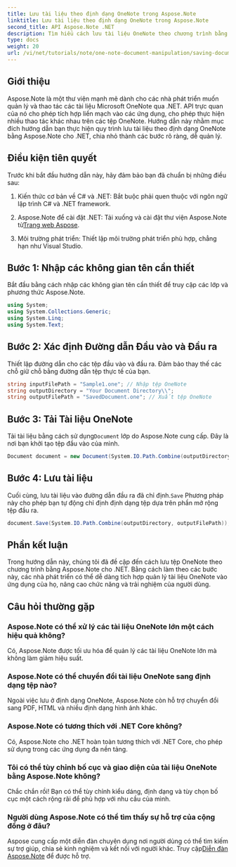 ```yaml
---
title: Lưu tài liệu theo định dạng OneNote trong Aspose.Note
linktitle: Lưu tài liệu theo định dạng OneNote trong Aspose.Note
second_title: API Aspose.Note .NET
description: Tìm hiểu cách lưu tài liệu OneNote theo chương trình bằng Aspose.Note cho .NET trong hướng dẫn toàn diện này. Khám phá hướng dẫn từng bước hướng dẫn bạn thực hiện toàn bộ quy trình—từ tải các tệp OneNote hiện có đến lưu chúng ở định dạng mong muốn.
type: docs
weight: 20
url: /vi/net/tutorials/note/one-note-document-manipulation/saving-document-to-one-note-format/
---
```

## Giới thiệu

Aspose.Note là một thư viện mạnh mẽ dành cho các nhà phát triển muốn quản lý và thao tác các tài liệu Microsoft OneNote qua .NET. API trực quan của nó cho phép tích hợp liền mạch vào các ứng dụng, cho phép thực hiện nhiều thao tác khác nhau trên các tệp OneNote. Hướng dẫn này nhằm mục đích hướng dẫn bạn thực hiện quy trình lưu tài liệu theo định dạng OneNote bằng Aspose.Note cho .NET, chia nhỏ thành các bước rõ ràng, dễ quản lý.

## Điều kiện tiên quyết

Trước khi bắt đầu hướng dẫn này, hãy đảm bảo bạn đã chuẩn bị những điều sau:

1. Kiến thức cơ bản về C# và .NET: Bắt buộc phải quen thuộc với ngôn ngữ lập trình C# và .NET framework.
   
2.  Aspose.Note để cài đặt .NET: Tải xuống và cài đặt thư viện Aspose.Note từ[Trang web Aspose](https://releases.aspose.com/note/net/).

3. Môi trường phát triển: Thiết lập môi trường phát triển phù hợp, chẳng hạn như Visual Studio.

## Bước 1: Nhập các không gian tên cần thiết

Bắt đầu bằng cách nhập các không gian tên cần thiết để truy cập các lớp và phương thức Aspose.Note.

```csharp
using System;
using System.Collections.Generic;
using System.Linq;
using System.Text;
```

## Bước 2: Xác định Đường dẫn Đầu vào và Đầu ra

Thiết lập đường dẫn cho các tệp đầu vào và đầu ra. Đảm bảo thay thế các chỗ giữ chỗ bằng đường dẫn tệp thực tế của bạn.

```csharp
string inputFilePath = "Sample1.one"; // Nhập tệp OneNote
string outputDirectory = "Your Document Directory\\";
string outputFilePath = "SavedDocument.one"; // Xuất tệp OneNote
```

## Bước 3: Tải Tài liệu OneNote

 Tải tài liệu bằng cách sử dụng`Document` lớp do Aspose.Note cung cấp. Đây là nơi bạn khởi tạo tệp đầu vào của mình.

```csharp
Document document = new Document(System.IO.Path.Combine(outputDirectory, inputFilePath));
```

## Bước 4: Lưu tài liệu

 Cuối cùng, lưu tài liệu vào đường dẫn đầu ra đã chỉ định.`Save` Phương pháp này cho phép bạn tự động chỉ định định dạng tệp dựa trên phần mở rộng tệp đầu ra.

```csharp
document.Save(System.IO.Path.Combine(outputDirectory, outputFilePath));
```

## Phần kết luận

Trong hướng dẫn này, chúng tôi đã đề cập đến cách lưu tệp OneNote theo chương trình bằng Aspose.Note cho .NET. Bằng cách làm theo các bước này, các nhà phát triển có thể dễ dàng tích hợp quản lý tài liệu OneNote vào ứng dụng của họ, nâng cao chức năng và trải nghiệm của người dùng.

## Câu hỏi thường gặp

### Aspose.Note có thể xử lý các tài liệu OneNote lớn một cách hiệu quả không?

Có, Aspose.Note được tối ưu hóa để quản lý các tài liệu OneNote lớn mà không làm giảm hiệu suất.

### Aspose.Note có thể chuyển đổi tài liệu OneNote sang định dạng tệp nào?

Ngoài việc lưu ở định dạng OneNote, Aspose.Note còn hỗ trợ chuyển đổi sang PDF, HTML và nhiều định dạng hình ảnh khác.

### Aspose.Note có tương thích với .NET Core không?

Có, Aspose.Note cho .NET hoàn toàn tương thích với .NET Core, cho phép sử dụng trong các ứng dụng đa nền tảng.

### Tôi có thể tùy chỉnh bố cục và giao diện của tài liệu OneNote bằng Aspose.Note không?

Chắc chắn rồi! Bạn có thể tùy chỉnh kiểu dáng, định dạng và tùy chọn bố cục một cách rộng rãi để phù hợp với nhu cầu của mình.

### Người dùng Aspose.Note có thể tìm thấy sự hỗ trợ của cộng đồng ở đâu?

 Aspose cung cấp một diễn đàn chuyên dụng nơi người dùng có thể tìm kiếm sự trợ giúp, chia sẻ kinh nghiệm và kết nối với người khác. Truy cập[Diễn đàn Aspose.Note](https://forum.aspose.com/c/note/28) để được hỗ trợ.